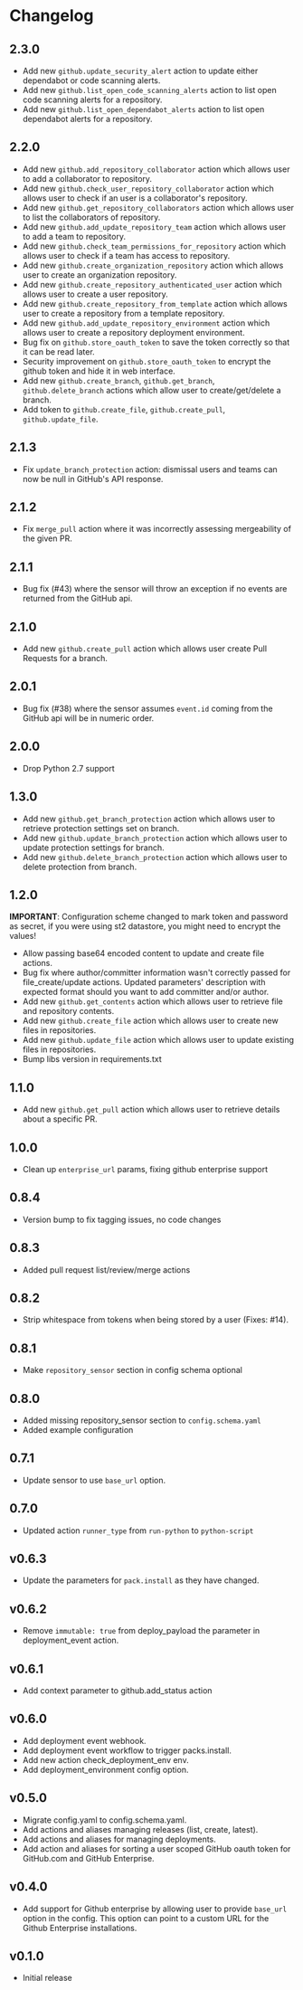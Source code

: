 # Changelog
## 2.3.0
* Add new ``github.update_security_alert`` action to update either dependabot or code scanning alerts.
* Add new ``github.list_open_code_scanning_alerts`` action to list open code scanning alerts for a repository.
* Add new ``github.list_open_dependabot_alerts`` action to list open dependabot alerts for a repository.

## 2.2.0
* Add new ``github.add_repository_collaborator`` action which allows user to add a collaborator to repository.
* Add new ``github.check_user_repository_collaborator`` action which allows user to check if an user is a collaborator's repository.
* Add new ``github.get_repository_collaborators`` action which allows user to list the collaborators of repository.
* Add new ``github.add_update_repository_team`` action which allows user to add a team to repository.
* Add new ``github.check_team_permissions_for_repository`` action which allows user to check if a team has access to repository.
* Add new ``github.create_organization_repository`` action which allows user to create an organization repository.
* Add new ``github.create_repository_authenticated_user`` action which allows user to create a user repository.
* Add new ``github.create_repository_from_template`` action which allows user to create a repository from a template repository.
* Add new ``github.add_update_repository_environment`` action which allows user to create a repository deployment environment.
* Bug fix on ``github.store_oauth_token`` to save the token correctly so that it can be read later.
* Security improvement on ``github.store_oauth_token`` to encrypt the github token and hide it in web interface.
* Add new ``github.create_branch``, ``github.get_branch``, ``github.delete_branch`` actions which allow user to create/get/delete a branch.
* Add token to ``github.create_file``, ``github.create_pull``, ``github.update_file``.

## 2.1.3

* Fix `update_branch_protection` action: dismissal users and teams can now be null in GitHub's API response.

## 2.1.2

* Fix `merge_pull` action where it was incorrectly assessing mergeability of the given PR. 

## 2.1.1

* Bug fix (#43) where the sensor will throw an exception if no events are returned from the GitHub api.

## 2.1.0

* Add new ``github.create_pull`` action which allows user create Pull Requests for a branch.

## 2.0.1

* Bug fix (#38) where the sensor assumes `event.id` coming from the GitHub api will be in numeric order.

## 2.0.0

* Drop Python 2.7 support

## 1.3.0

* Add new ``github.get_branch_protection`` action which allows user to retrieve protection settings set on branch.
* Add new ``github.update_branch_protection`` action which allows user to update protection settings for branch.
* Add new ``github.delete_branch_protection`` action which allows user to delete protection from branch.

## 1.2.0

__IMPORTANT__: Configuration scheme changed to mark token and password as secret, if you were using st2 datastore, you might need to encrypt the values!

* Allow passing base64 encoded content to update and create file actions.
* Bug fix where author/committer information wasn't correctly passed for file_create/update actions. Updated parameters' description with expected format should you want to add committer and/or author.
* Add new ``github.get_contents`` action which allows user to retrieve file and repository contents.
* Add new ``github.create_file`` action which allows user to create new files in repositories.
* Add new ``github.update_file`` action which allows user to update existing files in repositories.
* Bump libs version in requirements.txt

## 1.1.0

* Add new ``github.get_pull`` action which allows user to retrieve details about
  a specific PR.

## 1.0.0

* Clean up `enterprise_url` params, fixing github enterprise support

## 0.8.4

* Version bump to fix tagging issues, no code changes

## 0.8.3

* Added pull request list/review/merge actions

## 0.8.2

* Strip whitespace from tokens when being stored by a user (Fixes: #14).

## 0.8.1

* Make `repository_sensor` section in config schema optional

## 0.8.0

* Added missing repository\_sensor section to `config.schema.yaml`
* Added example configuration

## 0.7.1

* Update sensor to use ``base_url`` option.

## 0.7.0

* Updated action `runner_type` from `run-python` to `python-script`

## v0.6.3

* Update the parameters for `pack.install` as they have changed.

## v0.6.2

* Remove `immutable: true` from deploy\_payload the parameter in
  deployment\_event action.

## v0.6.1

* Add context parameter to github.add\_status action

## v0.6.0

* Add deployment event webhook.
* Add deployment event workflow to trigger packs.install.
* Add new action check\_deployment\_env env.
* Add deployment\_environment config option.

## v0.5.0

* Migrate config.yaml to config.schema.yaml.
* Add actions and aliases managing releases (list, create, latest).
* Add actions and aliases for managing deployments.
* Add action and aliases for sorting a user scoped GitHub oauth token
  for GitHub.com and GitHub Enterprise.

## v0.4.0

* Add support for Github enterprise by allowing user to provide ``base_url`` option in the config.
  This option can point to a custom URL for the Github Enterprise installations.

## v0.1.0

* Initial release
